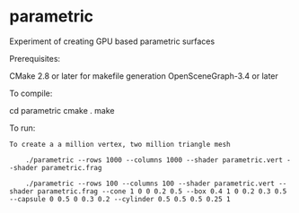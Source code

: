 # parametric
Experiment of creating GPU based parametric surfaces

Prerequisites:

   CMake 2.8 or later for makefile generation
   OpenSceneGraph-3.4 or later


To compile:

   cd parametric
   cmake .
   make


To run:

    To create a a million vertex, two million triangle mesh

        ./parametric --rows 1000 --columns 1000 --shader parametric.vert --shader parametric.frag

        ./parametric --rows 100 --columns 100 --shader parametric.vert --shader parametric.frag --cone 1 0 0 0.2 0.5 --box 0.4 1 0 0.2 0.3 0.5 --capsule 0 0.5 0 0.3 0.2 --cylinder 0.5 0.5 0.5 0.25 1
